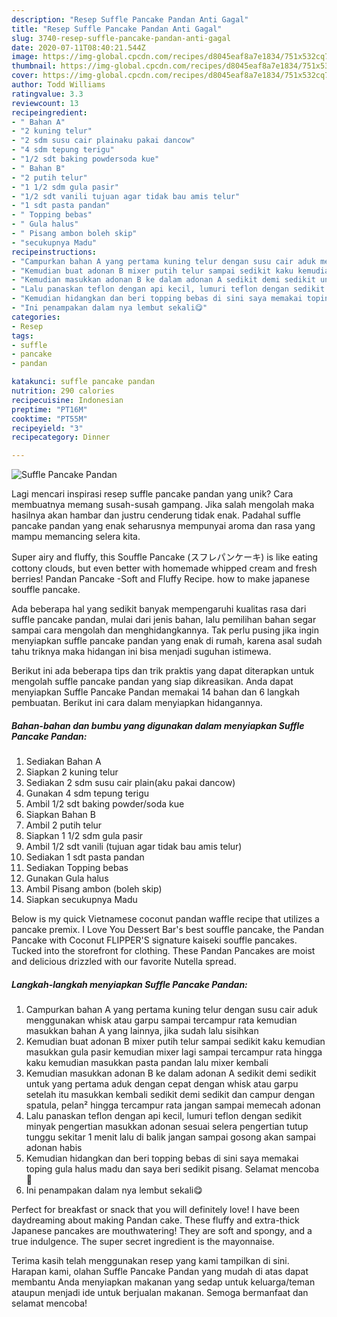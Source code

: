 ```yaml
---
description: "Resep Suffle Pancake Pandan Anti Gagal"
title: "Resep Suffle Pancake Pandan Anti Gagal"
slug: 3740-resep-suffle-pancake-pandan-anti-gagal
date: 2020-07-11T08:40:21.544Z
image: https://img-global.cpcdn.com/recipes/d8045eaf8a7e1834/751x532cq70/suffle-pancake-pandan-foto-resep-utama.jpg
thumbnail: https://img-global.cpcdn.com/recipes/d8045eaf8a7e1834/751x532cq70/suffle-pancake-pandan-foto-resep-utama.jpg
cover: https://img-global.cpcdn.com/recipes/d8045eaf8a7e1834/751x532cq70/suffle-pancake-pandan-foto-resep-utama.jpg
author: Todd Williams
ratingvalue: 3.3
reviewcount: 13
recipeingredient:
- " Bahan A"
- "2 kuning telur"
- "2 sdm susu cair plainaku pakai dancow"
- "4 sdm tepung terigu"
- "1/2 sdt baking powdersoda kue"
- " Bahan B"
- "2 putih telur"
- "1 1/2 sdm gula pasir"
- "1/2 sdt vanili tujuan agar tidak bau amis telur"
- "1 sdt pasta pandan"
- " Topping bebas"
- " Gula halus"
- " Pisang ambon boleh skip"
- "secukupnya Madu"
recipeinstructions:
- "Campurkan bahan A yang pertama kuning telur dengan susu cair aduk menggunakan whisk atau garpu sampai tercampur rata kemudian masukkan bahan A yang lainnya, jika sudah lalu sisihkan"
- "Kemudian buat adonan B mixer putih telur sampai sedikit kaku kemudian masukkan gula pasir kemudian mixer lagi sampai tercampur rata hingga kaku kemudian masukkan pasta pandan lalu mixer kembali"
- "Kemudian masukkan adonan B ke dalam adonan A sedikit demi sedikit untuk yang pertama aduk dengan cepat dengan whisk atau garpu setelah itu masukkan kembali sedikit demi sedikit dan campur dengan spatula, pelan² hingga tercampur rata jangan sampai memecah adonan"
- "Lalu panaskan teflon dengan api kecil, lumuri teflon dengan sedikit minyak pengertian masukkan adonan sesuai selera pengertian tutup tunggu sekitar 1 menit lalu di balik jangan sampai gosong akan sampai adonan habis"
- "Kemudian hidangkan dan beri topping bebas di sini saya memakai toping gula halus madu dan saya beri sedikit pisang. Selamat mencoba 🥰"
- "Ini penampakan dalam nya lembut sekali😋"
categories:
- Resep
tags:
- suffle
- pancake
- pandan

katakunci: suffle pancake pandan 
nutrition: 290 calories
recipecuisine: Indonesian
preptime: "PT16M"
cooktime: "PT55M"
recipeyield: "3"
recipecategory: Dinner

---
```



![Suffle Pancake Pandan](https://img-global.cpcdn.com/recipes/d8045eaf8a7e1834/751x532cq70/suffle-pancake-pandan-foto-resep-utama.jpg)

Lagi mencari inspirasi resep suffle pancake pandan yang unik? Cara membuatnya memang susah-susah gampang. Jika salah mengolah maka hasilnya akan hambar dan justru cenderung tidak enak. Padahal suffle pancake pandan yang enak seharusnya mempunyai aroma dan rasa yang mampu memancing selera kita.

Super airy and fluffy, this Souffle Pancake (スフレパンケーキ) is like eating cottony clouds, but even better with homemade whipped cream and fresh berries! Pandan Pancake -Soft and Fluffy Recipe. how to make japanese souffle pancake.

Ada beberapa hal yang sedikit banyak mempengaruhi kualitas rasa dari suffle pancake pandan, mulai dari jenis bahan, lalu pemilihan bahan segar sampai cara mengolah dan menghidangkannya. Tak perlu pusing jika ingin menyiapkan suffle pancake pandan yang enak di rumah, karena asal sudah tahu triknya maka hidangan ini bisa menjadi suguhan istimewa.


Berikut ini ada beberapa tips dan trik praktis yang dapat diterapkan untuk mengolah suffle pancake pandan yang siap dikreasikan. Anda dapat menyiapkan Suffle Pancake Pandan memakai 14 bahan dan 6 langkah pembuatan. Berikut ini cara dalam menyiapkan hidangannya.

<!--inarticleads1-->

##### Bahan-bahan dan bumbu yang digunakan dalam menyiapkan Suffle Pancake Pandan:

1. Sediakan  Bahan A
1. Siapkan 2 kuning telur
1. Sediakan 2 sdm susu cair plain(aku pakai dancow)
1. Gunakan 4 sdm tepung terigu
1. Ambil 1/2 sdt baking powder/soda kue
1. Siapkan  Bahan B
1. Ambil 2 putih telur
1. Siapkan 1 1/2 sdm gula pasir
1. Ambil 1/2 sdt vanili (tujuan agar tidak bau amis telur)
1. Sediakan 1 sdt pasta pandan
1. Sediakan  Topping bebas
1. Gunakan  Gula halus
1. Ambil  Pisang ambon (boleh skip)
1. Siapkan secukupnya Madu


Below is my quick Vietnamese coconut pandan waffle recipe that utilizes a pancake premix. I Love You Dessert Bar&#39;s best souffle pancake, the Pandan Pancake with Coconut FLIPPER&#39;S signature kaiseki souffle pancakes. Tucked into the storefront for clothing. These Pandan Pancakes are moist and delicious drizzled with our favorite Nutella spread. 

<!--inarticleads2-->

##### Langkah-langkah menyiapkan Suffle Pancake Pandan:

1. Campurkan bahan A yang pertama kuning telur dengan susu cair aduk menggunakan whisk atau garpu sampai tercampur rata kemudian masukkan bahan A yang lainnya, jika sudah lalu sisihkan
1. Kemudian buat adonan B mixer putih telur sampai sedikit kaku kemudian masukkan gula pasir kemudian mixer lagi sampai tercampur rata hingga kaku kemudian masukkan pasta pandan lalu mixer kembali
1. Kemudian masukkan adonan B ke dalam adonan A sedikit demi sedikit untuk yang pertama aduk dengan cepat dengan whisk atau garpu setelah itu masukkan kembali sedikit demi sedikit dan campur dengan spatula, pelan² hingga tercampur rata jangan sampai memecah adonan
1. Lalu panaskan teflon dengan api kecil, lumuri teflon dengan sedikit minyak pengertian masukkan adonan sesuai selera pengertian tutup tunggu sekitar 1 menit lalu di balik jangan sampai gosong akan sampai adonan habis
1. Kemudian hidangkan dan beri topping bebas di sini saya memakai toping gula halus madu dan saya beri sedikit pisang. Selamat mencoba 🥰
1. Ini penampakan dalam nya lembut sekali😋


Perfect for breakfast or snack that you will definitely love! I have been daydreaming about making Pandan cake. These fluffy and extra-thick Japanese pancakes are mouthwatering! They are soft and spongy, and a true indulgence. The super secret ingredient is the mayonnaise. 

Terima kasih telah menggunakan resep yang kami tampilkan di sini. Harapan kami, olahan Suffle Pancake Pandan yang mudah di atas dapat membantu Anda menyiapkan makanan yang sedap untuk keluarga/teman ataupun menjadi ide untuk berjualan makanan. Semoga bermanfaat dan selamat mencoba!
